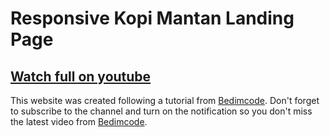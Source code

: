 # Responsive Kopi Mantan Landing Page

## [Watch full on youtube](https://www.youtube.com/watch?v=Lf6zONwYeec)

This website was created following a tutorial from [Bedimcode](https://www.youtube.com/c/Bedimcode). Don't forget to subscribe to the channel and turn on the notification so you don't miss the latest video from [Bedimcode](https://www.youtube.com/c/Bedimcode).
